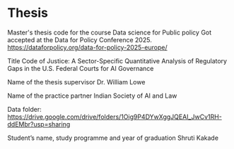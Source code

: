 # Thesis
Master's thesis code for the course Data science for Public policy
Got accepted at the Data for Policy Conference 2025. 
https://dataforpolicy.org/data-for-policy-2025-europe/

Title 
Code of Justice: 
A Sector-Specific Quantitative Analysis of Regulatory Gaps in the U.S. Federal Courts for AI Governance

Name of the thesis supervisor
Dr. William Lowe

Name of the practice partner
Indian Society of AI and Law

Data folder: https://drive.google.com/drive/folders/1Oig9P4DYwXggJQEAI_JwCv1RH-ddEMbr?usp=sharing

Student’s name, study programme and year of graduation
Shruti Kakade


      


